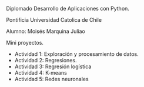 Diplomado Desarrollo de Aplicaciones con Python.

Pontificia Universidad Catolica de Chile

Alumno: Moisés Marquina Juliao

Mini proyectos.
- Actividad 1: Exploración y procesamiento de datos.
- Actividad 2: Regresiones.
- Actividad 3: Regresión logística
- Actividad 4: K-means
- Actividad 5: Redes neuronales
